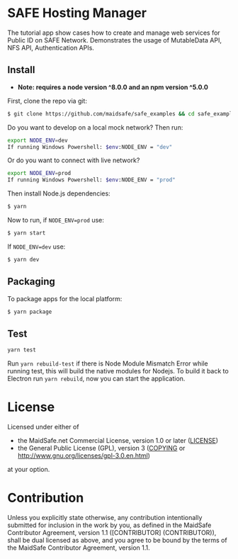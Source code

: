 # SAFE Hosting Manager
The tutorial app show cases how to create and manage web services for Public ID on SAFE Network. Demonstrates the usage of MutableData API, NFS API, Authentication APIs.

## Install

* **Note: requires a node version ^8.0.0 and an npm version ^5.0.0**

First, clone the repo via git:

```bash
$ git clone https://github.com/maidsafe/safe_examples && cd safe_examples/web_hosting_manager
```
Do you want to develop on a local mock network?
Then run:
```bash
export NODE_ENV=dev
If running Windows Powershell: $env:NODE_ENV = "dev"
```

Or do you want to connect with live network?
```bash
export NODE_ENV=prod
If running Windows Powershell: $env:NODE_ENV = "prod"
```
Then install Node.js dependencies:

```bash
$ yarn
```
Now to run, if `NODE_ENV=prod` use:
```bash
$ yarn start
```
If `NODE_ENV=dev` use:
```bash
$ yarn dev
```
## Packaging

To package apps for the local platform:

```bash
$ yarn package
```

## Test

```bash
yarn test
```

Run `yarn rebuild-test` if there is Node Module Mismatch Error while running test, this will build the native modules for Nodejs. To build it back to Electron run `yarn rebuild`, now you can start the application.

# License

Licensed under either of

* the MaidSafe.net Commercial License, version 1.0 or later ([LICENSE](LICENSE))
* the General Public License (GPL), version 3 ([COPYING](COPYING) or http://www.gnu.org/licenses/gpl-3.0.en.html)

at your option.

# Contribution

Unless you explicitly state otherwise, any contribution intentionally submitted for inclusion in the
work by you, as defined in the MaidSafe Contributor Agreement, version 1.1 ([CONTRIBUTOR]
(CONTRIBUTOR)), shall be dual licensed as above, and you agree to be bound by the terms of the
MaidSafe Contributor Agreement, version 1.1.
